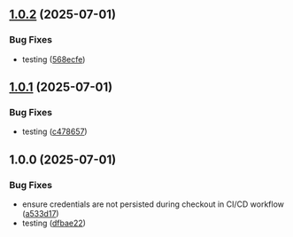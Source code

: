 ## [1.0.2](https://github.com/themagiccog/poc-modus-gitscm/compare/v1.0.1...v1.0.2) (2025-07-01)

### Bug Fixes

* testing ([568ecfe](https://github.com/themagiccog/poc-modus-gitscm/commit/568ecfe319a1dcdc68275b712ace47bd1335f8d7))

## [1.0.1](https://github.com/themagiccog/poc-modus-gitscm/compare/v1.0.0...v1.0.1) (2025-07-01)

### Bug Fixes

* testing ([c478657](https://github.com/themagiccog/poc-modus-gitscm/commit/c47865745d374411923b147ba3a5e89791b269f0))

## 1.0.0 (2025-07-01)

### Bug Fixes

* ensure credentials are not persisted during checkout in CI/CD workflow ([a533d17](https://github.com/themagiccog/poc-modus-gitscm/commit/a533d1714aba4fe2625546df313f6fce27c7bd38))
* testing ([dfbae22](https://github.com/themagiccog/poc-modus-gitscm/commit/dfbae2281f9017dc88ecb656718054ced0b5de14))
